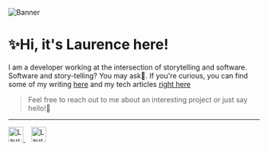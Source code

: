 ![Banner](github_banner.gif)
# ✨Hi, it's Laurence here!

I am a developer working at the intersection of storytelling and software. Software and story-telling? You may ask🤔. If you're curious, you can find some of my writing [here](https://laudebugs.me/#/) and my tech articles [right here](https://laudebugs.me/#/dev)

>Feel free to reach out to me about an interesting project or just say hello!💆

<hr/>
<a href="https://twitter.com/lbugasu">
  <img src="https://image.flaticon.com/icons/png/512/23/23931.png" alt="Laurence Ininda's Twitter Profile" height="30" width="30"padding="30">
</a>&nbsp&nbsp
<a href="https://www.eyeem.com/u/laudebugs">
  <img src="https://upload.wikimedia.org/wikipedia/commons/0/0f/Eyeem.png" alt="Laurence Ininda's EyeEm Profile" height="30" width="30" padding="30">
</a>
